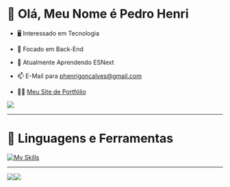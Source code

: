 # 👋 Olá, Meu Nome é Pedro Henri

- 🖥️ Interessado em Tecnologia                                           
- 👀 Focado em Back-End
- 🌱 Atualmente Aprendendo ESNext     
- 📫 E-Mail para phenrigoncalves@gmail.com

- 🧑‍💻 [Meu Site de Portfólio](https://pedrohenri.netlify.app/) 



<img src="https://github-readme-stats-git-masterrstaa-rickstaa.vercel.app/api?username=Pedrenri&theme=dark">



---
# 🧰 Linguagens e Ferramentas

[![My Skills](https://skills.thijs.gg/icons?i=html,css,js,react,tailwind,py,figma,cs,vscode,powershell,mysql,ps,blender,linux,linkedin,discord,instagram&perline=50)](https://pedrohenri.netlify.app/)


---

<img src="https://github-profile-summary-cards.vercel.app/api/cards/profile-details?username=Pedrenri&theme=github_dark"><img src="https://github-readme-stats.vercel.app/api/top-langs/?username=Pedrenri&theme=dark">


